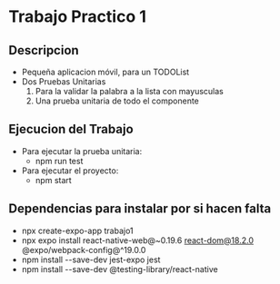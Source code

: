 # Trabajo Practico 1

## Descripcion
 - Pequeña aplicacion móvil, para un TODOList
 - Dos Pruebas Unitarias 
    1. Para la validar la palabra a la lista con mayusculas
    2. Una prueba unitaria de todo el componente

## Ejecucion del Trabajo
 - Para ejecutar la prueba unitaria:
    - npm run test 
 - Para ejecutar el proyecto:
    - npm start 

## Dependencias para instalar por si hacen falta
 - npx create-expo-app trabajo1 
 - npx expo install react-native-web@~0.19.6 react-dom@18.2.0 @expo/webpack-config@^19.0.0
 - npm install --save-dev jest-expo jest
 - npm install --save-dev @testing-library/react-native